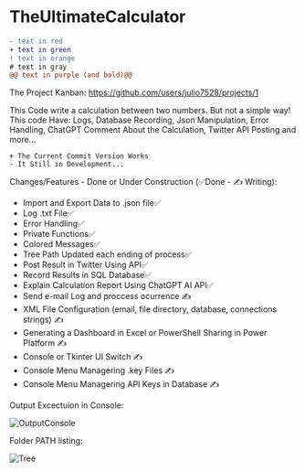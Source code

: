 # TheUltimateCalculator
```diff
- text in red
+ text in green
! text in orange
# text in gray
@@ text in purple (and bold)@@
```
The Project Kanban: https://github.com/users/julio7528/projects/1

This Code write a calculation between two numbers. But not a simple way! This code Have: Logs, Database Recording, Json Manipulation, Error Handling, ChatGPT Comment About the Calculation, Twitter API Posting and more... 
```
+ The Current Commit Version Works
- It Still in Development...
```
Changes/Features - Done or Under Construction (✅Done - ✍️ Writing):

  - Import and Export Data to .json file✅
  - Log .txt File✅
  - Error Handling✅
  - Private Functions✅
  - Colored Messages✅
  - Tree Path Updated each ending of process✅  
  - Post Result in Twitter Using API✅
  - Record Results in SQL Database✅
  - Explain Calculation Report Using ChatGPT AI API✅
  - Send e-mail Log and proccess ocurrence ✍️
  - XML File Configuration (email, file directory, database, connections strings) ✍️
  - Generating a Dashboard in Excel or PowerShell Sharing in Power Platform ✍️
  - Console or Tkinter UI Switch ✍️
  - Console Menu Managering .key Files ✍️
  - Console Menu Managering API Keys in Database ✍️

Output Excectuion in Console:

![OutputConsole](https://user-images.githubusercontent.com/58828552/215864535-40d0fecf-52aa-4fa3-a1be-67c1cb823b76.png)

Folder PATH listing:

![Tree](https://user-images.githubusercontent.com/58828552/215863975-1b5eac30-362c-49de-80cf-89181f3cc0fe.png)
